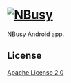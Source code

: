 # [![NBusy](http://www.soygul.com/wp-content/uploads/2013/12/nbusy_logo_small.png)](http://nbusy.com/)

NBusy Android app.

## License

[Apache License 2.0](LICENSE)
